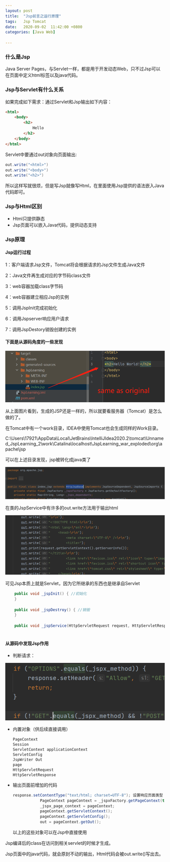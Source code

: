 ```yaml
---
layout: post
title:  "Jsp前言之运行原理"
tags:   Jsp Tomcat
date:   2020-09-02  11:42:00 +0800
categories: [Java Web]

---
```




### 什么是Jsp

Java Server Pages，与Servlet一样，都是用于开发动态Web，只不过Jsp可以在页面中定义html标签以及java代码。

### Jsp与Servlet有什么关系

如果完成如下需求：通过Servlet和Jsp输出如下内容：

```html
<html>
    <body>
        <h2>
            Hello
        </h2>
    </body>
</html>
```

Servlet中要通过out对象向页面输出:

```java
out.write("<html>")
out.write("<body>")
out.write("<h2>")
```

所以这样写就很烦，但是写Jsp就像写Html，在里面使用Jsp提供的语法嵌入Java代码即可。

### Jsp与Html区别

- Html只提供静态
- Jsp页面可以嵌入Java代码，提供动态支持



### Jsp原理

#### Jsp运行过程

1：客户端请求Jsp文件，Tomcat将会根据请求的Jsp文件生成Java文件

2：Java文件再生成对应的字节码class文件

3：web容器加载class字节码

4：web容器建立相应Jsp的实例

5：调用JspInit完成初始化

6：调用Jspserver响应用户请求

7：调用JspDestory销毁创建的实例



#### 下面是从源码角度的一些发现

![image-20200902105609835](https://raw.githubusercontent.com/ARP2019/ImageUpload/master/img/image-20200902105609835.png)

从上面图片看到，生成的JSP还是一样的，所以就要看服务器（Tomcat）是怎么做的了。

在Tomcat中有一个work目录，IDEA中使用Tomcat也会生成同样的Work目录。

C:\Users\17921\AppData\Local\JetBrains\IntelliJIdea2020.2\tomcat\Unnamed_JspLearning_2\work\Catalina\localhost\JspLearning_war_exploded\org\apache\jsp

可以在上述目录发现，jsp被转化成java类了

![image-20200902125415386](https://raw.githubusercontent.com/ARP2019/ImageUpload/master/img/2020-09-02image-20200902125415386.png)

在类的JspService中有许多的out.write方法用于输出html

![image-20200902125447599](https://raw.githubusercontent.com/ARP2019/ImageUpload/master/img/2020-09-02image-20200902125447599.png)

可见Jsp本质上就是Servlet，因为它所继承的东西也是继承自Servlet

```java
    public void _jspInit() { //初始化
    }

    public void _jspDestroy() { //销毁
    }

    public void _jspService(HttpServletRequest request, HttpServletResponse response) throws IOException, ServletException { //Jsp Service
	
```

#### 从源码中发现Jsp作用

- 判断请求：

![image-20200902130323684](https://raw.githubusercontent.com/ARP2019/ImageUpload/master/img/2020-09-02/image-20200902130323684.png)

- 内置对象（供后续直接调用）

  ```
  PageContext
  Session
  ServletContext applicationContext
  ServletConfig
  JspWriter Out
  page
  HttpServletRequest
  HttpServletResponse
  ```

- 输出页面前增加的代码

  ```java
  response.setContentType("text/html; charset=UTF-8"); 设置响应页面类型
              PageContext pageContext = _jspxFactory.getPageContext(this, request, response, (String)null, false, 8192, true);
              _jspx_page_context = pageContext;
              pageContext.getServletContext();
              pageContext.getServletConfig();
              out = pageContext.getOut();
  ```

  以上的这些对象可以在Jsp中直接使用



Jsp编译后的class在访问到相关servlet的时候才生成。

Jsp页面中的java代码，就会原封不动的输出，Html代码会被out.write()写出去。